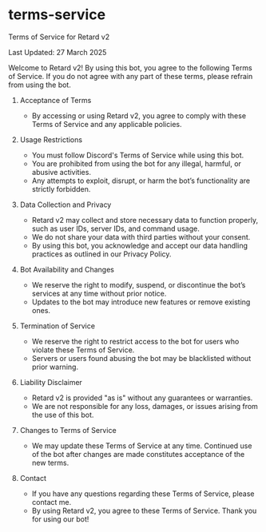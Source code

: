 # terms-service

Terms of Service for Retard v2

Last Updated: 27 March 2025

Welcome to Retard v2! By using this bot, you agree to the following Terms of Service. If you do not agree with any part of these terms, please refrain from using the bot.

1. Acceptance of Terms
   - By accessing or using  Retard v2, you agree to comply with these Terms of Service and any applicable policies.

2. Usage Restrictions
   - You must follow Discord's Terms of Service while using this bot.
   - You are prohibited from using the bot for any illegal, harmful, or abusive activities.
   - Any attempts to exploit, disrupt, or harm the bot’s functionality are strictly forbidden.

3. Data Collection and Privacy
   - Retard v2 may collect and store necessary data to function properly, such as user IDs, server IDs, and command usage.
   - We do not share your data with third parties without your consent.
   - By using this bot, you acknowledge and accept our data handling practices as outlined in our Privacy Policy.

4. Bot Availability and Changes
   - We reserve the right to modify, suspend, or discontinue the bot’s services at any time without prior notice.
   - Updates to the bot may introduce new features or remove existing ones.

5. Termination of Service
   - We reserve the right to restrict access to the bot for users who violate these Terms of Service.
   - Servers or users found abusing the bot may be blacklisted without prior warning.

6. Liability Disclaimer
   - Retard v2 is provided "as is" without any guarantees or warranties.
   - We are not responsible for any loss, damages, or issues arising from the use of this bot.

7. Changes to Terms of Service
   - We may update these Terms of Service at any time. Continued use of the bot after changes are made constitutes acceptance of the new terms.

9. Contact
    - If you have any questions regarding these Terms of Service, please contact me.
    - By using  Retard v2, you agree to these Terms of Service. Thank you for using our bot!
